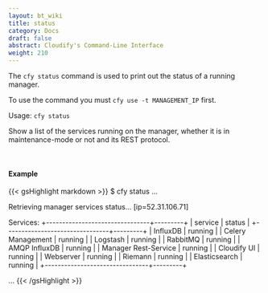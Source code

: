 ```yaml
---
layout: bt_wiki
title: status
category: Docs
draft: false
abstract: Cloudify's Command-Line Interface
weight: 210
---
```


The `cfy status` command is used to print out the status of a running manager.

To use the command you must `cfy use -t MANAGEMENT_IP` first.


Usage: `cfy status`

Show a list of the services running on the manager, whether it is in maintenance-mode or not and its REST protocol. 


&nbsp;
#### Example

{{< gsHighlight  markdown  >}}
$ cfy status
...

Retrieving manager services status... [ip=52.31.106.71]

Services:
+--------------------------------+---------+
|            service             |  status |
+--------------------------------+---------+
| InfluxDB                       | running |
| Celery Management              | running |
| Logstash                       | running |
| RabbitMQ                       | running |
| AMQP InfluxDB                  | running |
| Manager Rest-Service           | running |
| Cloudify UI                    | running |
| Webserver                      | running |
| Riemann                        | running |
| Elasticsearch                  | running |
+--------------------------------+---------+

...
{{< /gsHighlight >}}
